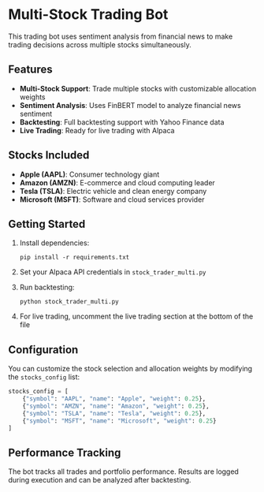 # Multi-Stock Trading Bot

This trading bot uses sentiment analysis from financial news to make trading decisions across multiple stocks simultaneously.

## Features

- **Multi-Stock Support**: Trade multiple stocks with customizable allocation weights
- **Sentiment Analysis**: Uses FinBERT model to analyze financial news sentiment
- **Backtesting**: Full backtesting support with Yahoo Finance data
- **Live Trading**: Ready for live trading with Alpaca

## Stocks Included

- **Apple (AAPL)**: Consumer technology giant
- **Amazon (AMZN)**: E-commerce and cloud computing leader
- **Tesla (TSLA)**: Electric vehicle and clean energy company
- **Microsoft (MSFT)**: Software and cloud services provider

## Getting Started

1. Install dependencies:
   ```
   pip install -r requirements.txt
   ```

2. Set your Alpaca API credentials in `stock_trader_multi.py`

3. Run backtesting:
   ```
   python stock_trader_multi.py
   ```

4. For live trading, uncomment the live trading section at the bottom of the file

## Configuration

You can customize the stock selection and allocation weights by modifying the `stocks_config` list:

```python
stocks_config = [
    {"symbol": "AAPL", "name": "Apple", "weight": 0.25},
    {"symbol": "AMZN", "name": "Amazon", "weight": 0.25},
    {"symbol": "TSLA", "name": "Tesla", "weight": 0.25},
    {"symbol": "MSFT", "name": "Microsoft", "weight": 0.25}
]
```

## Performance Tracking

The bot tracks all trades and portfolio performance. Results are logged during execution and can be analyzed after backtesting.

